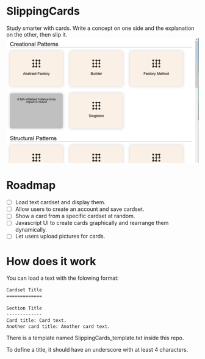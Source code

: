 # SlippingCards

Study smarter with cards. Write a concept on one side and the explanation on the other, then slip it.
![](readme-img/screenshot-001.png)

# Roadmap

- [ ] Load text cardset and display them.
- [ ] Allow users to create an account and save cardset.
- [ ] Show a card from a specific cardset at random.
- [ ] Javascript UI to create cards graphically and rearrange them dynamically.
- [ ] Let users upload pictures for cards.

# How does it work

You can load a text with the folowing format:

``` 
Cardset Title
=============

Section Title
-------------
Card title: Card text.
Another card title: Another card text.
```

There is a template named SlippingCards_template.txt inside this repo.

To define a title, it should have an underscore with at least 4 characters.